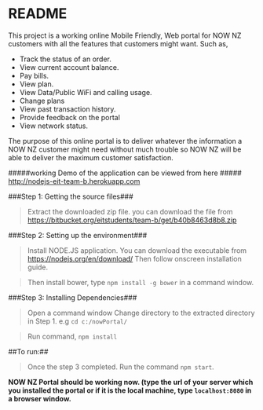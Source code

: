 # README #
This project is a working online Mobile Friendly, Web portal for NOW NZ customers with all the features that customers might want. Such as,

*   Track the status of an order.
*   View current account balance.
*   Pay bills.
*   View plan.
*   View Data/Public WiFi and calling usage.
*   Change plans
*   View past transaction history.
*   Provide feedback on the portal
*   View network status.

The purpose of this online portal is to deliver whatever the information a NOW NZ customer might need without much trouble so NOW NZ will be able to deliver the maximum customer satisfaction.

#####working Demo of the application can be viewed from here #####
<http://nodejs-eit-team-b.herokuapp.com>

###Step 1: Getting the source files###
>Extract the downloaded zip file.
>you can download the file from <https://bitbucket.org/eitstudents/team-b/get/b40b8463d8b8.zip>

###Step 2: Setting up the environment###
>Install NODE.JS application.
>You can download the executable from <https://nodejs.org/en/download/>
>Then follow onscreen installation guide.

>Then install bower, type `npm install -g bower` in a command window.


###Step 3: Installing Dependencies###
>Open a command window
>Change directory to the extracted directory in Step 1.
>e.g `cd c:/nowPortal/`

>Run command, `npm install`

##To run:##
>Once the step 3 completed. Run the command `npm start`.




**NOW NZ Portal should be working now. (type the url of your server which you installed the portal or if it is the local machine, type `localhost:8080` in a browser window.**